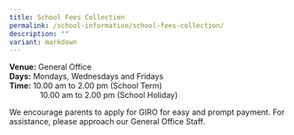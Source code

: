 ```yaml
---
title: School Fees Collection
permalink: /school-information/school-fees-collection/
description: ""
variant: markdown
---
```

**Venue:** General Office  
**Days:** Mondays, Wednesdays and Fridays  
**Time:** 10.00 am to 2.00 pm (School Term)  
              10.00 am to 2.00 pm (School Holiday)

We encourage parents to apply for GIRO for easy and prompt payment.
For assistance, please approach our General Office Staff.
